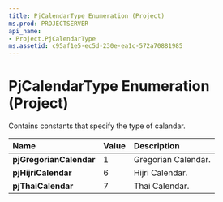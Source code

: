 ```yaml
---
title: PjCalendarType Enumeration (Project)
ms.prod: PROJECTSERVER
api_name:
- Project.PjCalendarType
ms.assetid: c95af1e5-ec5d-230e-ea1c-572a70881985
---
```



# PjCalendarType Enumeration (Project)

Contains constants that specify the type of calandar.



|**Name**|**Value**|**Description**|
|:-----|:-----|:-----|
|**pjGregorianCalendar**|1|Gregorian Calendar.|
|**pjHijriCalendar**|6|Hijri Calendar.|
|**pjThaiCalendar**|7|Thai Calendar.|

